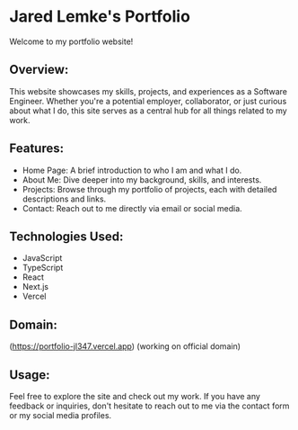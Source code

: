 # Jared Lemke's Portfolio

Welcome to my portfolio website!

## Overview:
This website showcases my skills, projects, and experiences as a Software Engineer. Whether you're a potential employer, collaborator, or just curious about what I do, this site serves as a central hub for all things related to my work.

## Features:
- Home Page: A brief introduction to who I am and what I do.
- About Me: Dive deeper into my background, skills, and interests.
- Projects: Browse through my portfolio of projects, each with detailed descriptions and links.
- Contact: Reach out to me directly via email or social media.

## Technologies Used:
- JavaScript
- TypeScript
- React
- Next.js
- Vercel

## Domain:
(https://portfolio-jl347.vercel.app) (working on official domain)

## Usage:
Feel free to explore the site and check out my work. If you have any feedback or inquiries, don't hesitate to reach out to me via the contact form or my social media profiles.
